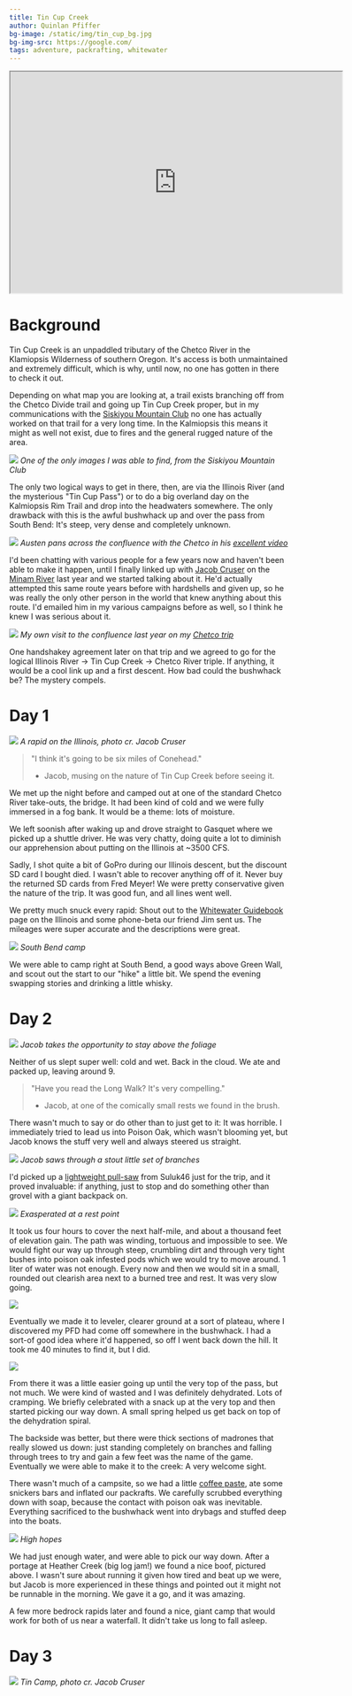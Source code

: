 ```yaml
---
title: Tin Cup Creek
author: Quinlan Pfiffer
bg-image: /static/img/tin_cup_bg.jpg
bg-img-src: https://google.com/
tags: adventure, packrafting, whitewater
---
```


<iframe loading="lazy" src="https://caltopo.com/m/T88Q53Q" width="600" height="400"></iframe>

# Background

Tin Cup Creek is an unpaddled tributary of the Chetco River in the Klamiopsis
Wilderness of southern Oregon. It's access is both unmaintained and extremely
difficult, which is why, until now, no one has gotten in there to check it out.

Depending on what map you are looking at, a trail exists branching off from the
Chetco Divide trail and going up Tin Cup Creek proper, but in my communications
with the [Siskiyou Mountain Club](https://siskiyoumountainclub.org/) no one has
actually worked on that trail for a very long time. In the Kalmiopsis this means it
might as well not exist, due to fires and the general rugged nature of the area.

<img loading="lazy" src="/static/img/tin_cup/low_water_1.jpg"></img>
*One of the only images I was able to find, from the Siskiyou Mountain Club*

The only two logical ways to get in there, then, are via the Illinois River (and
the mysterious "Tin Cup Pass") or to do a big overland day on the Kalmiopsis Rim
Trail and drop into the headwaters somewhere. The only drawback with this is the
awful bushwhack up and over the pass from South Bend: It's steep, very dense and
completely unknown.

<img loading="lazy" src="/static/img/tin_cup/austen_photo.png"></img>
*Austen pans across the confluence with the Chetco in his [excellent video](https://www.youtube.com/watch?v=WbyODfE5cRQ)*

I'd been chatting with various people for a few years now and haven't been able
to make it happen, until I finally linked up with [Jacob
Cruser](https://mthoodh2o.blogspot.com/) on the [Minam
River](https://mthoodh2o.blogspot.com/2025/03/minam-river.html) last year and we
started talking about it. He'd actually attempted this same route years before
with hardshells and given up, so he was really the only other person in the
world that knew anything about this route. I'd emailed him in my various
campaigns before as well, so I think he knew I was serious about it.

<img loading="lazy" src="/static/img/tin_cup/confluence.jpg"></img>
*My own visit to the confluence last year on my [Chetco trip](https://www.youtube.com/watch?v=ZgCtjUbFFDw)*

One handshakey agreement later on that trip and we agreed to go for the logical
Illinois River -> Tin Cup Creek -> Chetco River triple. If anything, it would
be a cool link up and a first descent. How bad could the bushwhack be? The
mystery compels.

# Day 1

<img loading="lazy" src="/static/img/tin_cup/day_1_0.jpg"></img>
*A rapid on the Illinois, photo cr. Jacob Cruser*

> "I think it's going to be six miles of Conehead."
> - Jacob, musing on the nature of Tin Cup Creek before seeing it.

We met up the night before and camped out at one of the standard Chetco River
take-outs, the bridge. It had been kind of cold and we were fully immersed in a
fog bank. It would be a theme: lots of moisture.

We left soonish after waking up and drove straight to Gasquet where we picked up
a shuttle driver. He was very chatty, doing quite a lot to diminish our
apprehension about putting on the Illinois at ~3500 CFS.

Sadly, I shot quite a bit of GoPro during our Illinois descent, but the discount
SD card I bought died. I wasn't able to recover anything off of it. Never buy
the returned SD cards from Fred Meyer! We were pretty conservative given the
nature of the trip. It was good fun, and all lines went well.

We pretty much snuck every rapid: Shout out to the [Whitewater
Guidebook](https://www.whitewaterguidebook.com/oregon/illinois-river/)
page on the Illinois and some phone-beta our friend Jim sent us. The mileages
were super accurate and the descriptions were great.

<img loading="lazy" src="/static/img/tin_cup/day_1_1.jpg"></img>
*South Bend camp*

We were able to camp right at South Bend, a good ways above Green Wall, and
scout out the start to our "hike" a little bit. We spend the evening swapping
stories and drinking a little whisky.

# Day 2

<img loading="lazy" src="/static/img/tin_cup/day_2_0.jpg"></img>
*Jacob takes the opportunity to stay above the foliage*

Neither of us slept super well: cold and wet. Back in the cloud. We ate and
packed up, leaving around 9.

> "Have you read the Long Walk? It's very compelling."
> - Jacob, at one of the comically small rests we found in the brush.

There wasn't much to say or do other than to just get to it: It was horrible. I
immediately tried to lead us into Poison Oak, which wasn't blooming yet, but
Jacob knows the stuff very well and always steered us straight.

<img loading="lazy" src="/static/img/tin_cup/day_2_1.jpg"></img>
*Jacob saws through a stout little set of branches*

I'd picked up a [lightweight pull-saw](https://suluk46.com/product/yuka-240-pull-saw/) from Suluk46 just for
the trip, and it proved invaluable: if anything, just to stop and do something
other than grovel with a giant backpack on.

<img loading="lazy" src="/static/img/tin_cup/day_2_5.jpg"></img>
*Exasperated at a rest point*

It took us four hours to cover the next half-mile, and about a thousand feet of
elevation gain. The path was winding, tortuous and impossible to see. We would
fight our way up through steep, crumbling dirt and through very tight bushes
into poison oak infested pods which we would try to move around. 1 liter of
water was not enough. Every now and then we would sit in a small, rounded out
clearish area next to a burned tree and rest. It was very slow going.

<img loading="lazy" src="/static/img/tin_cup/day_2_2.jpg"></img>

Eventually we made it to leveler, clearer ground at a sort of plateau, where I
discovered my PFD had come off somewhere in the bushwhack. I had a sort-of good
idea where it'd happened, so off I went back down the hill. It took me 40
minutes to find it, but I did.

<img loading="lazy" src="/static/img/tin_cup/day_2_3.jpg"></img>

From there it was a little easier going up until the very top of the pass, but
not much. We were kind of wasted and I was definitely dehydrated. Lots of
cramping. We briefly celebrated with a snack up at the very top and then started
picking our way down. A small spring helped us get back on top of the
dehydration spiral.

The backside was better, but there were thick sections of madrones that really
slowed us down: just standing completely on branches and falling through trees
to try and gain a few feet was the name of the game. Eventually we were able to
make it to the creek: A very welcome sight.

There wasn't much of a campsite, so we had a little [coffee
paste](https://nonormal.com/), ate some snickers bars and inflated our
packrafts. We carefully scrubbed everything down with soap, because the contact
with poison oak was inevitable. Everything sacrificed to the bushwhack went into
drybags and stuffed deep into the boats.

<img loading="lazy" src="/static/img/tin_cup/day_2_4.jpg"></img>
*High hopes*

We had just enough water, and were able to pick our way down. After a portage at
Heather Creek (big log jam!) we found a nice boof, pictured above. I wasn't sure
about running it given how tired and beat up we were, but Jacob is more
experienced in these things and pointed out it might not be runnable in the
morning. We gave it a go, and it was amazing.

A few more bedrock rapids later and found a nice, giant camp that would work for
both of us near a waterfall. It didn't take us long to fall asleep.

# Day 3

<img loading="lazy" src="/static/img/tin_cup/day_3_0.jpg"></img>
*Tin Camp, photo cr. Jacob Cruser*

